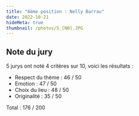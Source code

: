 ```yaml
---
title: "8ème position : Nelly Barrau"
date: 2022-10-21
hideMeta: true
thumbnail: /photos/5_[NB].JPG
---
```


## Note du jury

5 jurys ont noté 4 critères sur 10, voici les résultats :

- Respect du thème : 46 / 50
- Emotion : 47 / 50
- Choix du lieu : 48 / 50
- Originalité : 35 / 50

Total : 176 / 200
